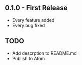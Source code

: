 ## 0.1.0 - First Release
* Every feature added
* Every bug fixed
## TODO
* Add descrption to README.md
* Publish to Atom
